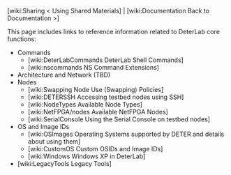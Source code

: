 [wiki:Sharing < Using Shared Materials] | [wiki:Documentation Back to Documentation >]

This page includes links to reference information related to DeterLab core functions:

* Commands
  * [wiki:DeterLabCommands DeterLab Shell Commands]
  * [wiki:nscommands NS Command Extensions]
* Architecture and Network (TBD)
* Nodes
  * [wiki:Swapping Node Use (Swapping) Policies]
  * [wiki:DETERSSH Accessing testbed nodes using SSH]
  * [wiki:NodeTypes Available Node Types]
  * [wiki:NetFPGA/nodes Available NetFPGA Nodes]
  * [wiki:SerialConsole Using the Serial Console on testbed nodes]
* OS and Image IDs
  * [wiki:OSImages Operating Systems supported by DETER and details about using them]
  * [wiki:CustomOS Custom OSIDs and Image IDs]
  * [wiki:Windows Windows XP in DeterLab]
* [wiki:LegacyTools Legacy Tools]
